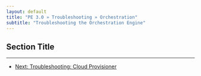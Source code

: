 ```yaml
---
layout: default
title: "PE 3.0 » Troubleshooting » Orchestration"
subtitle: "Troubleshooting the Orchestration Engine"
---
```


Section Title
-----



* * * 

- [Next: Troubleshooting: Cloud Provisioner ](./trouble_cloudprovisioner.html)
